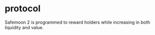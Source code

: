 # protocol
Safemoon 2 is programmed to reward holders while increasing in both liquidity and value.
